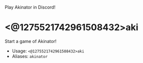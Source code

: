 Play Akinator in Discord!

# <@1275521742961508432>aki
Start a game of Akinator!<br/>
 - Usage: `<@1275521742961508432>aki`
 - Aliases: `akinator`
